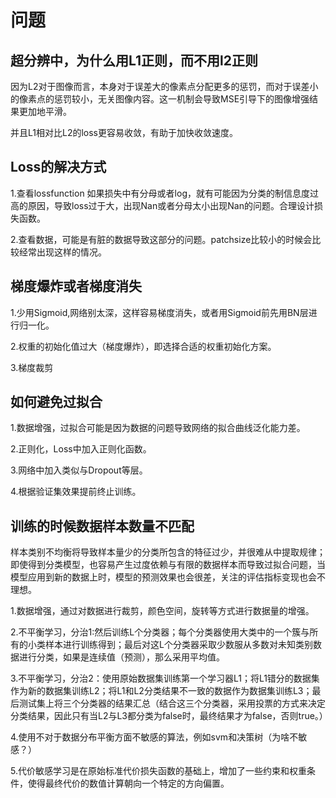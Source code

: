 # 问题

## 超分辨中，为什么用L1正则，而不用l2正则

因为L2对于图像而言，本身对于误差大的像素点分配更多的惩罚，而对于误差小的像素点的惩罚较小，无关图像内容。这一机制会导致MSE引导下的图像增强结果更加地平滑。

并且L1相对比L2的loss更容易收敛，有助于加快收敛速度。

## Loss的解决方式

1.查看lossfunction 如果损失中有分母或者log，就有可能因为分类的制信息度过高的原因，导致loss过于大，出现Nan或者分母太小出现Nan的问题。合理设计损失函数。

2.查看数据，可能是有脏的数据导致这部分的问题。patchsize比较小的时候会比较经常出现这样的情况。

## 梯度爆炸或者梯度消失

1.少用Sigmoid,网络别太深，这样容易梯度消失，或者用Sigmoid前先用BN层进行归一化。

2.权重的初始化值过大（梯度爆炸），即选择合适的权重初始化方案。

3.梯度裁剪

## 如何避免过拟合

1.数据增强，过拟合可能是因为数据的问题导致网络的拟合曲线泛化能力差。

2.正则化，Loss中加入正则化函数。

3.网络中加入类似与Dropout等层。

4.根据验证集效果提前终止训练。

## 训练的时候数据样本数量不匹配

样本类别不均衡将导致样本量少的分类所包含的特征过少，并很难从中提取规律；即使得到分类模型，也容易产生过度依赖与有限的数据样本而导致过拟合问题，当模型应用到新的数据上时，模型的预测效果也会很差，关注的评估指标变现也会不理想。

1.数据增强，通过对数据进行裁剪，颜色空间，旋转等方式进行数据量的增强。

2.不平衡学习，分治1:然后训练L个分类器；每个分类器使用大类中的一个簇与所有的小类样本进行训练得到；最后对这L个分类器采取少数服从多数对未知类别数据进行分类，如果是连续值（预测），那么采用平均值。

3.不平衡学习，分治2：使用原始数据集训练第一个学习器L1；将L1错分的数据集作为新的数据集训练L2；将L1和L2分类结果不一致的数据作为数据集训练L3；最后测试集上将三个分类器的结果汇总（结合这三个分类器，采用投票的方式来决定分类结果，因此只有当L2与L3都分类为false时，最终结果才为false，否则true。）

4.使用不对于数据分布平衡方面不敏感的算法，例如svm和决策树（为啥不敏感？）

5.代价敏感学习是在原始标准代价损失函数的基础上，增加了一些约束和权重条件，使得最终代价的数值计算朝向一个特定的方向偏置。